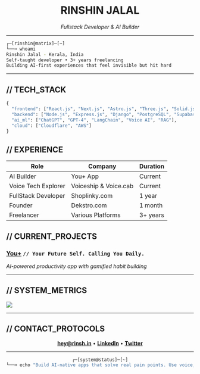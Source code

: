 <div align="center">

# RINSHIN JALAL

*Fullstack Developer & AI Builder*

</div>

---

```bash
┌─[rinshin@matrix]─[~]
└──╼ whoami
Rinshin Jalal - Kerala, India
Self-taught developer • 3+ years freelancing
Building AI-first experiences that feel invisible but hit hard
```

---

## // TECH_STACK

```python
{
  "frontend": ["React.js", "Next.js", "Astro.js", "Three.js", "Solid.js", "TailwindCSS", "TypeScript"],
  "backend": ["Node.js", "Express.js", "Django", "PostgreSQL", "Supabase"],
  "ai_ml": ["ChatGPT", "GPT-4", "LangChain", "Voice AI", "RAG"],
  "cloud": ["Cloudflare", "AWS"]
}
```

## // EXPERIENCE

| Role | Company | Duration |
|------|---------|----------|
| AI Builder | You+ App | Current |
| Voice Tech Explorer | Voiceship & Voice.cab | Current |
| FullStack Developer | Shoplinky.com | 1 year |
| Founder | Dekstro.com | 1 month |
| Freelancer | Various Platforms | 3+ years |

## // CURRENT_PROJECTS

### [You+](https://getyouplus.com) `// Your Future Self. Calling You Daily.`
*AI-powered productivity app with gamified habit building*

---

## // SYSTEM_METRICS

<img src="https://metrics.lecoq.io/Rinshin-Jalal?template=terminal&config.timezone=Asia/Kolkata&base=header,activity,community,repositories,metadata&base.indepth=false&base.hireable=false" />

---

## // CONTACT_PROTOCOLS

<div align="center">

**hey@rinsh.in** • [**LinkedIn**](https://www.linkedin.com/in/rinshin-jalal/) • [**Twitter**](https://x.com/rinshin_jalal)

</div>

---

<div align="center">

```bash
┌─[system@status]─[~]
└──╼ echo "Build AI-native apps that solve real pain points. Use voice, LLMs, and mobile to create delightful automations. Stay grounded in clarity, creativity, and clean execution."
```

</div>
